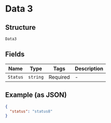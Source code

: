 
# Data 3

## Structure

`Data3`

## Fields

| Name | Type | Tags | Description |
|  --- | --- | --- | --- |
| `Status` | `string` | Required | - |

## Example (as JSON)

```json
{
  "status": "status8"
}
```

